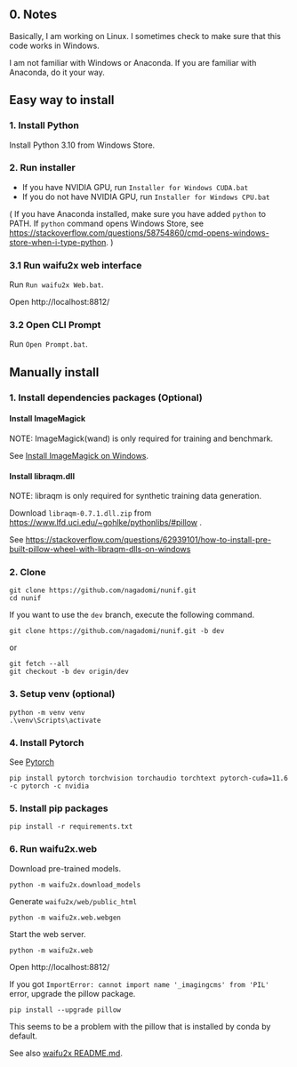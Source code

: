 ## 0. Notes

Basically, I am working on Linux. I sometimes check to make sure that this code works in Windows.

I am not familiar with Windows or Anaconda. If you are familiar with Anaconda, do it your way.

## Easy way to install

### 1. Install Python

Install Python 3.10 from Windows Store.

### 2. Run installer

- If you have NVIDIA GPU, run `Installer for Windows CUDA.bat`
- If you do not have NVIDIA GPU, run `Installer for Windows CPU.bat`

( If you have Anaconda installed, make sure you have added `python` to PATH.
If `python` command opens Windows Store, see https://stackoverflow.com/questions/58754860/cmd-opens-windows-store-when-i-type-python. )

### 3.1 Run waifu2x web interface

Run `Run waifu2x Web.bat`.

Open http://localhost:8812/

### 3.2 Open CLI Prompt

Run `Open Prompt.bat`.


## Manually install

### 1. Install dependencies packages (Optional)

#### Install ImageMagick

NOTE: ImageMagick(wand) is only required for training and benchmark.

See [Install ImageMagick on Windows](https://docs.wand-py.org/en/0.6.10/guide/install.html?highlight=windows#install-imagemagick-on-windows).

#### Install libraqm.dll

NOTE: libraqm is only required for synthetic training data generation.

Download `libraqm‑0.7.1.dll.zip` from https://www.lfd.uci.edu/~gohlke/pythonlibs/#pillow .

See https://stackoverflow.com/questions/62939101/how-to-install-pre-built-pillow-wheel-with-libraqm-dlls-on-windows

### 2. Clone

```
git clone https://github.com/nagadomi/nunif.git
cd nunif
```

If you want to use the `dev` branch, execute the following command.
```
git clone https://github.com/nagadomi/nunif.git -b dev
```
or
```
git fetch --all
git checkout -b dev origin/dev
```

### 3. Setup venv (optional)

```
python -m venv venv
.\venv\Scripts\activate
```

### 4. Install Pytorch

See [Pytorch](https://pytorch.org/get-started/locally/)

```
pip install pytorch torchvision torchaudio torchtext pytorch-cuda=11.6 -c pytorch -c nvidia
```

### 5. Install pip packages

```
pip install -r requirements.txt
```

### 6. Run waifu2x.web

Download pre-trained models.
```
python -m waifu2x.download_models
```

Generate `waifu2x/web/public_html`
```
python -m waifu2x.web.webgen
```

Start the web server.
```
python -m waifu2x.web
```
Open http://localhost:8812/

If you got `ImportError: cannot import name '_imagingcms' from 'PIL'` error, upgrade the pillow package.
```
pip install --upgrade pillow
```

This seems to be a problem with the pillow that is installed by conda by default.

See also [waifu2x README.md](waifu2x/README.md).
